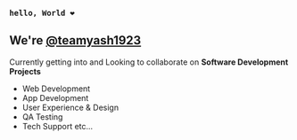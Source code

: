 ### `hello, World ❤️`<br>
## We're **[@teamyash1923](https://teamyash.herokuapp.com/)** <br>
 Currently getting into and Looking to collaborate on **Software Development Projects** <br>
 - Web Development
 - App Development 
 - User Experience & Design 
 - QA Testing 
 - Tech Support etc...
<br>

